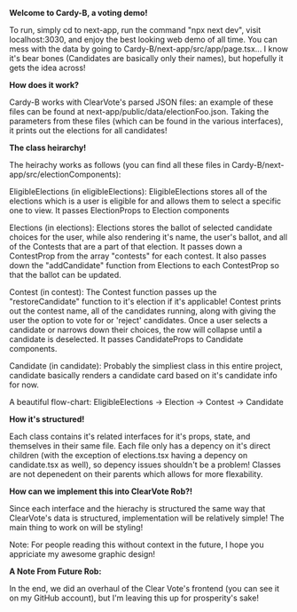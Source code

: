 **Welcome to Cardy-B, a voting demo!**

To run, simply cd to next-app, run the command "npx next dev", visit localhost:3030, and enjoy the best looking web demo of all time. You can mess with the data by going to Cardy-B/next-app/src/app/page.tsx... I know it's bear bones (Candidates are basically only their names), but hopefully it gets the idea across!

**How does it work?**

Cardy-B works with ClearVote's parsed JSON files: an example of these files can be found at next-app/public/data/electionFoo.json. Taking the parameters from these files (which can be found in the various interfaces), it prints out the elections for all candidates!

**The class heirarchy!**

The heirachy works as follows (you can find all these files in Cardy-B/next-app/src/electionComponents):

EligibleElections (in eligibleElections): EligibleElections stores all of the elections which is a user is eligible for and allows them to select a specific one to view. It passes ElectionProps to Election components

Elections (in elections): Elections stores the ballot of selected candidate choices for the user, while also rendering it's name, the user's ballot, and all of the Contests that are a part of that election. It passes down a ContestProp from the array "contests" for each contest. It also passes down the "addCandidate" function from Elections to each ContestProp so that the ballot can be updated.

Contest (in contest): The Contest function passes up the "restoreCandidate" function to it's election if it's applicable! Contest prints out the contest name, all of the candidates running, along with giving the user the option to vote for or 'reject' candidates. Once a user selects a candidate or narrows down their choices, the row will collapse until a candidate is deselected. It passes CandidateProps to Candidate components.

Candidate (in candidate): Probably the simpliest class in this entire project, candidate basically renders a candidate card based on it's candidate info for now.

A beautiful flow-chart:
EligibleElections -> Election -> Contest -> Candidate

**How it's structured!**

Each class contains it's related interfaces for it's props, state, and themselves in their same file. Each file only has a depency on it's direct children (with the exception of elections.tsx having a depency on candidate.tsx as well), so depency issues shouldn't be a problem! Classes are not depenedent on their parents which allows for more flexability.

**How can we implement this into ClearVote Rob?!**

Since each interface and the hierachy is structured the same way that ClearVote's data is structured, implementation will be relatively simple! The main thing to work on will be styling!

Note: For people reading this without context in the future, I hope you appriciate my awesome graphic design!

**A Note From Future Rob:**

In the end, we did an overhaul of the Clear Vote's frontend (you can see it on my GitHub account), but I'm leaving this up for prosperity's sake!
